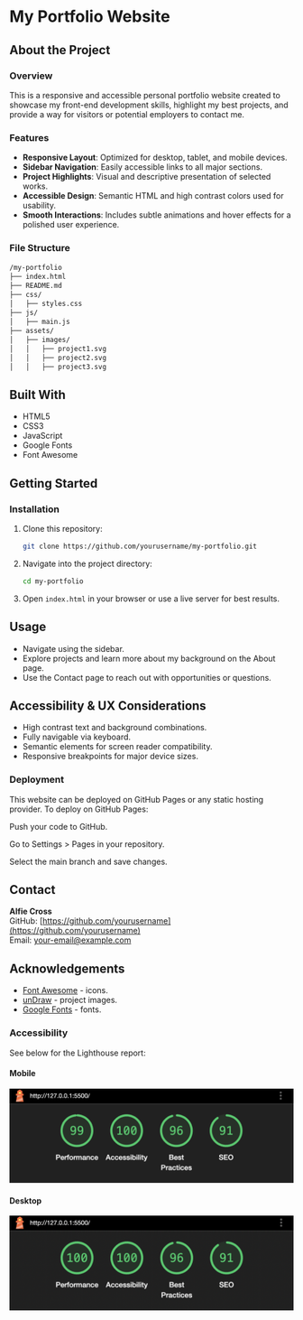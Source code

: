 # My Portfolio Website

## About the Project

### Overview
This is a responsive and accessible personal portfolio website created to showcase my front-end development skills, highlight my best projects, and provide a way for visitors or potential employers to contact me.

### Features
- **Responsive Layout**: Optimized for desktop, tablet, and mobile devices.
- **Sidebar Navigation**: Easily accessible links to all major sections.
- **Project Highlights**: Visual and descriptive presentation of selected works.
- **Accessible Design**: Semantic HTML and high contrast colors used for usability.
- **Smooth Interactions**: Includes subtle animations and hover effects for a polished user experience.

### File Structure
```
/my-portfolio
├── index.html
├── README.md
├── css/
│   ├── styles.css
├── js/
│   ├── main.js
├── assets/
│   ├── images/
│   │   ├── project1.svg
│   │   ├── project2.svg
│   │   ├── project3.svg
```

## Built With
- HTML5
- CSS3
- JavaScript
- Google Fonts
- Font Awesome

## Getting Started

### Installation
1. Clone this repository:
   ```bash
   git clone https://github.com/yourusername/my-portfolio.git
   ```
2. Navigate into the project directory:
   ```bash
   cd my-portfolio
   ```
3. Open `index.html` in your browser or use a live server for best results.

## Usage
- Navigate using the sidebar.
- Explore projects and learn more about my background on the About page.
- Use the Contact page to reach out with opportunities or questions.

## Accessibility & UX Considerations
- High contrast text and background combinations.
- Fully navigable via keyboard.
- Semantic elements for screen reader compatibility.
- Responsive breakpoints for major device sizes.

### Deployment
This website can be deployed on GitHub Pages or any static hosting provider. To deploy on GitHub Pages:

Push your code to GitHub.

Go to Settings > Pages in your repository.

Select the main branch and save changes.

## Contact
**Alfie Cross**  
GitHub: [https://github.com/yourusername](https://github.com/yourusername)  
Email: your-email@example.com

## Acknowledgements
* [Font Awesome](https://fontawesome.com/) - icons.
* [unDraw](https://undraw.co/) - project images.
* [Google Fonts](https://fonts.google.com/) - fonts.

### Accessibility 
See below for the Lighthouse report:
#### Mobile
![LighthouseReportMobile](/assets/images/lighthouse_mobile_sc.png)

#### Desktop
![LighthouseReportDesktop](/assets/images/lighthouse_desktop_sc.png)
